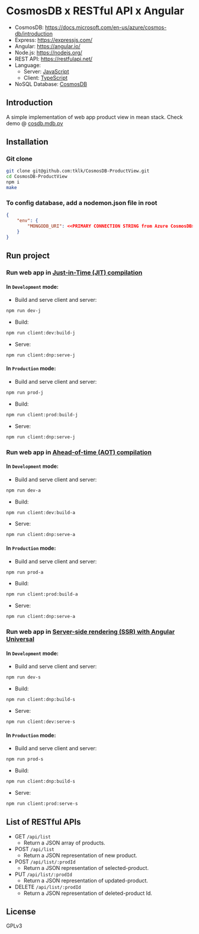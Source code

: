 
# CosmosDB x RESTful API x Angular

* CosmosDB: https://docs.microsoft.com/en-us/azure/cosmos-db/introduction
* Express: https://expressjs.com/
* Angular: https://angular.io/
* Node.js: https://nodejs.org/
* REST API: https://restfulapi.net/
* Language:
	* Server: [JavaScript](https://www.javascript.com/) 
	* Client: [TypeScript](https://www.typescriptlang.org/)
 * NoSQL Database: [CosmosDB](https://www.mongodb.com/)
 
 ## Introduction
A simple implementation of web app product view in mean stack.
Check demo @ [cosdb.mdb.pv](http://cosdb.monogdb.pv.tklk.nctu.me/)

## Installation
### Git clone
```bash
git clone git@github.com:tklk/CosmosDB-ProductView.git
cd CosmosDB-ProductView
npm i
make
```
### To config database, add a nodemon.json file in root
```JSON
{
    "env": {
        "MONGODB_URI": <<PRIMARY CONNECTION STRING from Azure CosmosDB>>
    }
}
```

## Run project
### Run web app in [Just-in-Time (JIT) compilation](https://en.wikipedia.org/wiki/Just-in-time_compilation)
#### In `Development` mode:
* Build and serve client and server:
```bash
npm run dev-j
```
* Build:
```bash
npm run client:dev:build-j
```
* Serve:
```bash
npm run client:dnp:serve-j
```
#### In `Production` mode:
* Build and serve client and server:
```bash
npm run prod-j
```
* Build:
```bash
npm run client:prod:build-j
```
* Serve: 
```bash
npm run client:dnp:serve-j
```
### Run web app in [Ahead-of-time (AOT) compilation](https://angular.io/guide/aot-compiler)
#### In `Development` mode:
* Build and serve client and server:
```bash
npm run dev-a
```
* Build:
```bash
npm run client:dev:build-a
```
* Serve:
```bash
npm run client:dnp:serve-a
```
#### In `Production` mode:
* Build and serve client and server:
```bash
npm run prod-a
```
* Build:
```bash
npm run client:prod:build-a
```
* Serve:
```bash
npm run client:dnp:serve-a
```
### Run web app in [Server-side rendering (SSR) with Angular Universal](https://angular.io/guide/universal)
#### In `Development` mode:
* Build and serve client and server:
```bash
npm run dev-s
```
* Build:
```bash
npm run client:dnp:build-s
```
* Serve:
```bash
npm run client:dev:serve-s
```
#### In `Production` mode:
* Build and serve client and server:
```bash
npm run prod-s
```
* Build:
```bash
npm run client:dnp:build-s
```
* Serve:
```bash
npm run client:prod:serve-s
```

## List of RESTful APIs
* GET `/api/list`
	* Return a JSON array of products.
* POST `/api/list`
	* Return a JSON representation of new product.
* POST `/api/list/:prodId`
	* Return a JSON representation of selected-product.
* PUT `/api/list/:prodId`
	* Return a JSON representation of updated-product.
* DELETE `/api/list/:prodId`
	* Return a JSON representation of deleted-product Id.

## License
GPLv3

